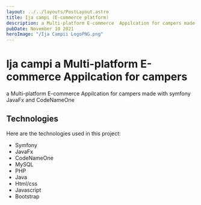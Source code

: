 ```yaml
---
layout: ../../layouts/PostLayout.astro
title: Ija campi (E-commerce platform) 
description: a Multi-platform E-commerce  Appilcation for campers made with symfony JavaFx and CodeNameOne
pubDate: November 10 2021
heroImage: "/Ija Campii LogoPNG.png"
---
```

# Ija campi a Multi-platform E-commerce  Appilcation for campers

a Multi-platform E-commerce  Appilcation for campers made with symfony JavaFx and CodeNameOne

## Technologies

Here are the technologies used in this project:

- Symfony
- JavaFx
- CodeNameOne
- MySQL
- PHP
- Java
- Html/css
- Javascript
- Bootstrap
